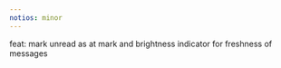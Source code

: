 ```yaml
---
notios: minor
---
```


feat: mark unread as at mark and brightness indicator for freshness of messages
